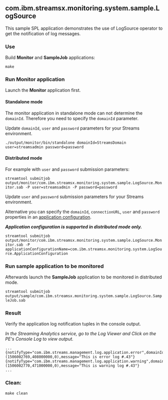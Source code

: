 ## com.ibm.streamsx.monitoring.system.sample.LogSource

This sample SPL application demonstrates the use of LogSource operator to get the notification of log messages.

### Use

Build **Monitor** and **SampleJob** applications:

`make`

### Run Monitor application

Launch the **Monitor** application first. 

#### Standalone mode

The monitor application in standalone mode can not determine the `domainId`. Therefore you need to specify the `domainId` parameter.

Update `domainId`, `user` and `password` parameters for your Streams environment.

`./output/monitor/bin/standalone domainId=StreamsDomain user=streamsadmin password=password`

#### Distributed mode

For example with `user` and `password` submission parameters:

`streamtool submitjob output/monitor/com.ibm.streamsx.monitoring.system.sample.LogSource.Monitor.sab -P user=streamsadmin -P password=password`

Update `user` and `password` submission parameters for your Streams environment.

Alternative you can specify the `domainId`, `connectionURL`, `user` and `password` properties in an [application configuration](https://www.ibm.com/support/knowledgecenter/en/SSCRJU_4.2.0/com.ibm.streams.admin.doc/doc/creating-secure-app-configs.html).

***Application configuration is supported in distributed mode only.***

`streamtool submitjob output/monitor/com.ibm.streamsx.monitoring.system.sample.LogSource.Monitor.sab -P applicationConfigurationName=com.ibm.streamsx.monitoring.system.LogSource.ApplicationConfiguration`

### Run sample application to be monitored

Afterwards launch the **SampleJob** application to be monitored in distributed mode.

`streamtool submitjob output/sample/com.ibm.streamsx.monitoring.system.sample.LogSource.SampleJob.sab`

### Result

Verify the application log notification tuples in the console output.

*In the Streaming Analytics service, go to the Log Viewer and Click on the PE's Console Log to view output.*

    ...
    {notifyType="com.ibm.streams.management.log.application.error",domainId="StreamsDomain",instanceId="StreamsInstance",jobId=0,resource="streamshost.ibm.com",peId=0,operatorName="Logger",sequence=109,eventTimestamp=(1506002769,408000000,0),message="This is error log #.43"}
    {notifyType="com.ibm.streams.management.log.application.warning",domainId="StreamsDomain",instanceId="StreamsInstance",jobId=0,resource="streamshost.ibm.com",peId=0,operatorName="Logger",sequence=110,eventTimestamp=(1506002770,471000000,0),message="This is warning log #.43"}
    ...


### Clean:

`make clean`

